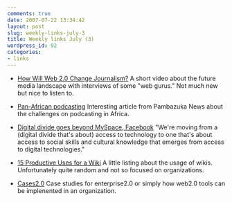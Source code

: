 ```yaml
---
comments: true
date: 2007-07-22 13:34:42
layout: post
slug: weekly-links-july-3
title: Weekly links July (3)
wordpress_id: 92
categories:
- links
---
```



	
  * [How Will Web 2.0 Change Journalism?](http://www.youtube.com/watch?v=gIji8pdW-ow)
A short video about the future media landscape with interviews of some "web gurus." Not much new but nice to listen to.

	
  * [Pan-African podcasting](http://ictupdate.cta.int/en/feature_articles/pan_african_podcasting)
Interesting article from Pambazuka News about the challenges on podcasting in Africa.

	
  * [Digital divide goes beyond MySpace, Facebook](http://news.com.com/8301-10784_3-9746119-7.html)
"We're moving from a (digital divide that's about) access to technology to one that's about access to social skills and cultural knowledge that emerges from access to digital technologies."

	
  * [15 Productive Uses for a Wiki](http://webworkerdaily.com/2007/07/13/15-productive-uses-for-a-wiki/)
A little listing about the usage of wikis. Unfortunately quite random and not so focused on organizations.

	
  * [Cases2.0](http://www.socialtext.net/cases2/index.cgi)
Case studies for enterprise2.0 or simply how web2.0 tools can be implenented in an organization.



